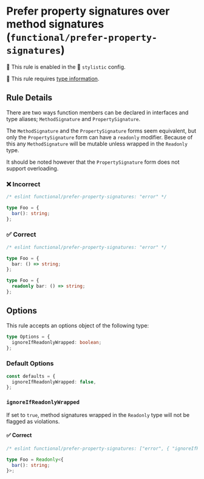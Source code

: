 # Prefer property signatures over method signatures (`functional/prefer-property-signatures`)

💼 This rule is enabled in the 🎨 `stylistic` config.

💭 This rule requires [type information](https://typescript-eslint.io/linting/typed-linting).

<!-- end auto-generated rule header -->

## Rule Details

There are two ways function members can be declared in interfaces and type aliases; `MethodSignature` and `PropertySignature`.

The `MethodSignature` and the `PropertySignature` forms seem equivalent, but only the `PropertySignature` form can have a `readonly` modifier.
Because of this any `MethodSignature` will be mutable unless wrapped in the `Readonly` type.

It should be noted however that the `PropertySignature` form does not support overloading.

### ❌ Incorrect

<!-- eslint-skip -->

```ts
/* eslint functional/prefer-property-signatures: "error" */

type Foo = {
  bar(): string;
};
```

### ✅ Correct

<!-- eslint-disable @typescript-eslint/no-redeclare -->

```ts
/* eslint functional/prefer-property-signatures: "error" */

type Foo = {
  bar: () => string;
};

type Foo = {
  readonly bar: () => string;
};
```

## Options

This rule accepts an options object of the following type:

```ts
type Options = {
  ignoreIfReadonlyWrapped: boolean;
};
```

### Default Options

```ts
const defaults = {
  ignoreIfReadonlyWrapped: false,
};
```

### `ignoreIfReadonlyWrapped`

If set to `true`, method signatures wrapped in the `Readonly` type will not be flagged as violations.

#### ✅ Correct

```ts
/* eslint functional/prefer-property-signatures: ["error", { "ignoreIfReadonlyWrapped": true } ] */

type Foo = Readonly<{
  bar(): string;
}>;
```
